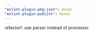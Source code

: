 ```yaml
---
"eslint-plugin-pkg-json": minor
"eslint-plugin-publint": minor
---
```


refactor!: use parser instead of processor
